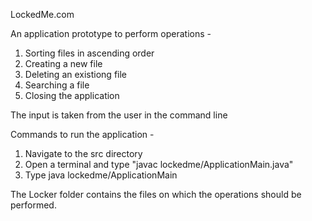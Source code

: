 LockedMe.com

An application prototype to perform operations - 

1. Sorting files in ascending order
2. Creating a new file
3. Deleting an existiong file
4. Searching a file
5. Closing the application

The input is taken from the user in the command line

Commands to run the application - 

1. Navigate to the src directory
2. Open a terminal and type "javac lockedme/ApplicationMain.java"
3. Type java lockedme/ApplicationMain

The Locker folder contains the files on which the operations should be performed.